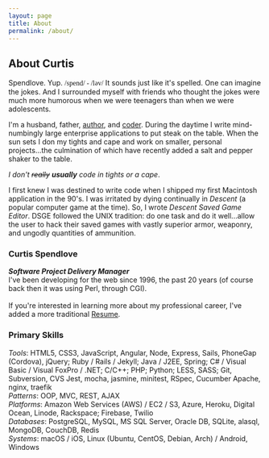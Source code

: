 ```yaml
---
layout: page
title: About
permalink: /about/
---
```



<section>
    <h2>About Curtis</h2>
    <p>Spendlove. Yup. <span style="font-family: 'Source Sans Pro';">/spend/ - /ləv/</span> It sounds just like it's spelled. One can imagine the jokes. And I surrounded myself with friends who thought the jokes were much more humorous when we were teenagers than when we were adolescents.</p>
    <p>I'm a husband, father, <a href="/books">author</a>, and <a target="_blank" href="https://github.com/curtisspendlove">coder</a>. During the daytime I write mind-numbingly large enterprise applications to put steak on the table. When the sun sets I don my tights and cape and work on smaller, personal projects...the culmination of which have recently added a salt and pepper shaker to the table.</p>
    <p><em>I don't <span style="text-decoration: line-through">really</span> <strong>usually</strong> code in tights or a cape</em>.</p>
    <p>I first knew I was destined to write code when I shipped my first Macintosh application in the 90's. I was irritated by dying continually in <em>Descent</em> (a popular computer game at the time). So, I wrote <em>Descent Saved Game Editor</em>. DSGE followed the UNIX tradition: do one task and do it well...allow the user to hack their saved games with vastly superior armor, weaponry, and ungodly quantities of ammunition.</p>
</section>

<section>
    <h3><strong>Curtis Spendlove</strong></h3>
    <div><strong><em>Software Project Delivery Manager</em></strong></div>
    <div><span>I've been developing for the web since 1996, the past 20 years (of course back then it was using Perl, through CGI).</span></div>
    <div>&nbsp;</div>
    <div><span>If you're interested in learning more about my professional career, I've added a more traditional <a href="/resume">Resume</a>.</span></div>
    <h3>Primary Skills</h3>
    <div>
      <em>Tools</em>: HTML5, CSS3, JavaScript, Angular, Node, Express, Sails, PhoneGap (Cordova), jQuery;
      Ruby / Rails / Jekyll; Java / J2EE, Spring; C# / Visual Basic / Visual FoxPro / .NET; C/C++; PHP; Python; LESS, SASS; Git, Subversion, CVS
      Jest, mocha, jasmine, minitest, RSpec, Cucumber
      Apache, nginx, traefik
    </div>
    <div>
      <em>Patterns</em>: OOP, MVC, REST, AJAX
    </div>
    <div>
      <em>Platforms</em>: Amazon Web Services (AWS) / EC2 / S3, Azure, Heroku, Digital Ocean, Linode, Rackspace; Firebase, Twilio
    </div>
    <div>
      <em>Databases</em>: PostgreSQL, MySQL, MS SQL Server, Oracle DB, SQLite, alasql, MongoDB, CouchDB, Redis
    </div>
    <div>
      <em>Systems</em>: macOS / iOS, Linux (Ubuntu, CentOS, Debian, Arch) / Android, Windows
    </div>
</section>
